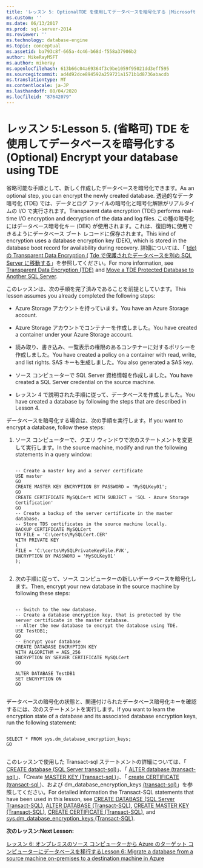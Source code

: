 ```yaml
---
title: 'レッスン 5: OptionalTDE を使用してデータベースを暗号化する |Microsoft Docs'
ms.custom: ''
ms.date: 06/13/2017
ms.prod: sql-server-2014
ms.reviewer: ''
ms.technology: database-engine
ms.topic: conceptual
ms.assetid: ba793c8f-665a-4c46-b68d-f558a37906b2
author: MikeRayMSFT
ms.author: mikeray
ms.openlocfilehash: 613b66c04a69364f3c9be1059f95021dd3eff595
ms.sourcegitcommit: ad4d92dce894592a259721a1571b1d8736abacdb
ms.translationtype: MT
ms.contentlocale: ja-JP
ms.lasthandoff: 08/04/2020
ms.locfileid: "87642079"
---
```

# <a name="lesson-5-optional-encrypt-your-database-using-tde"></a><span data-ttu-id="816ba-103">レッスン 5:</span><span class="sxs-lookup"><span data-stu-id="816ba-103">Lesson 5.</span></span> <span data-ttu-id="816ba-104">(省略可) TDE を使用してデータベースを暗号化する</span><span class="sxs-lookup"><span data-stu-id="816ba-104">(Optional) Encrypt your database using TDE</span></span>
  <span data-ttu-id="816ba-105">省略可能な手順として、新しく作成したデータベースを暗号化できます。</span><span class="sxs-lookup"><span data-stu-id="816ba-105">As an optional step, you can encrypt the newly created database.</span></span> <span data-ttu-id="816ba-106">透過的なデータ暗号化 (TDE) では、データとログ ファイルの暗号化と暗号化解除がリアルタイムの I/O で実行されます。</span><span class="sxs-lookup"><span data-stu-id="816ba-106">Transparent data encryption (TDE) performs real-time I/O encryption and decryption of the data and log files.</span></span> <span data-ttu-id="816ba-107">この種の暗号化にはデータベース暗号化キー (DEK) が使用されます。これは、復旧時に使用できるようにデータベース ブート レコードに保存されます。</span><span class="sxs-lookup"><span data-stu-id="816ba-107">This kind of encryption uses a database encryption key (DEK), which is stored in the database boot record for availability during recovery.</span></span> <span data-ttu-id="816ba-108">詳細については、「 [tde&#41;の Transparent Data Encryption &#40;](security/encryption/transparent-data-encryption.md) [Tde で保護されたデータベースを別の SQL Server に移動する](security/encryption/move-a-tde-protected-database-to-another-sql-server.md)」を参照してください。</span><span class="sxs-lookup"><span data-stu-id="816ba-108">For more information, see [Transparent Data Encryption &#40;TDE&#41;](security/encryption/transparent-data-encryption.md) and [Move a TDE Protected Database to Another SQL Server](security/encryption/move-a-tde-protected-database-to-another-sql-server.md).</span></span>  
  
 <span data-ttu-id="816ba-109">このレッスンは、次の手順を完了済みであることを前提としています。</span><span class="sxs-lookup"><span data-stu-id="816ba-109">This lesson assumes you already completed the following steps:</span></span>  
  
-   <span data-ttu-id="816ba-110">Azure Storage アカウントを持っています。</span><span class="sxs-lookup"><span data-stu-id="816ba-110">You have an Azure Storage account.</span></span>  
  
-   <span data-ttu-id="816ba-111">Azure Storage アカウントでコンテナーを作成しました。</span><span class="sxs-lookup"><span data-stu-id="816ba-111">You have created a container under your Azure Storage account.</span></span>  
  
-   <span data-ttu-id="816ba-112">読み取り、書き込み、一覧表示の権限のあるコンテナーに対するポリシーを作成しました。</span><span class="sxs-lookup"><span data-stu-id="816ba-112">You have created a policy on a container with read, write, and list rights.</span></span> <span data-ttu-id="816ba-113">SAS キーも生成しました。</span><span class="sxs-lookup"><span data-stu-id="816ba-113">You also generated a SAS key.</span></span>  
  
-   <span data-ttu-id="816ba-114">ソース コンピューターで SQL Server 資格情報を作成しました。</span><span class="sxs-lookup"><span data-stu-id="816ba-114">You have created a SQL Server credential on the source machine.</span></span>  
  
-   <span data-ttu-id="816ba-115">レッスン 4 で説明された手順に従って、データベースを作成しました。</span><span class="sxs-lookup"><span data-stu-id="816ba-115">You have created a database by following the steps that are described in Lesson 4.</span></span>  
  
 <span data-ttu-id="816ba-116">データベースを暗号化する場合は、次の手順を実行します。</span><span class="sxs-lookup"><span data-stu-id="816ba-116">If you want to encrypt a database, follow these steps:</span></span>  
  
1.  <span data-ttu-id="816ba-117">ソース コンピューターで、クエリ ウィンドウで次のステートメントを変更して実行します。</span><span class="sxs-lookup"><span data-stu-id="816ba-117">In the source machine, modify and run the following statements in a query window:</span></span>  
  
    ```  
  
    -- Create a master key and a server certificate   
    USE master   
    GO   
    CREATE MASTER KEY ENCRYPTION BY PASSWORD = 'MySQLKey01';   
    GO   
    CREATE CERTIFICATE MySQLCert WITH SUBJECT = 'SQL - Azure Storage Certification'   
    GO   
    -- Create a backup of the server certificate in the master database.   
    -- Store TDS certificates in the source machine locally.   
    BACKUP CERTIFICATE MySQLCert   
    TO FILE = 'C:\certs\MySQLCert.CER'   
    WITH PRIVATE KEY   
    (   
    FILE = 'C:\certs\MySQLPrivateKeyFile.PVK',   
    ENCRYPTION BY PASSWORD = 'MySQLKey01'   
    );  
  
    ```  
  
2.  <span data-ttu-id="816ba-118">次の手順に従って、ソース コンピューターの新しいデータベースを暗号化します。</span><span class="sxs-lookup"><span data-stu-id="816ba-118">Then, encrypt your new database in the source machine by following these steps:</span></span>  
  
    ```  
  
    -- Switch to the new database.   
    -- Create a database encryption key, that is protected by the server certificate in the master database.    
    -- Alter the new database to encrypt the database using TDE.   
    USE TestDB1;   
    GO   
    -- Encrypt your database   
    CREATE DATABASE ENCRYPTION KEY   
    WITH ALGORITHM = AES_256   
    ENCRYPTION BY SERVER CERTIFICATE MySQLCert   
    GO   
  
    ALTER DATABASE TestDB1   
    SET ENCRYPTION ON   
    GO  
  
    ```  
  
 <span data-ttu-id="816ba-119">データベースの暗号化の状態と、関連付けられたデータベース暗号化キーを確認するには、次のステートメントを実行します。</span><span class="sxs-lookup"><span data-stu-id="816ba-119">If you want to learn the encryption state of a database and its associated database encryption keys, run the following statement:</span></span>  
  
```  
  
SELECT * FROM sys.dm_database_encryption_keys;   
GO  
  
```  
  
 <span data-ttu-id="816ba-120">このレッスンで使用した Transact-sql ステートメントの詳細については、「 [CREATE database &#40;SQL Server transact-sql&#41;](/sql/t-sql/statements/create-database-sql-server-transact-sql)」、「 [ALTER database &#40;transact-sql&#41;](/sql/t-sql/statements/alter-database-transact-sql)」、「Create [MASTER KEY &#40;Transact-sql ](/sql/t-sql/statements/create-master-key-transact-sql)&#41;」、「 [create CERTIFICATE &#40;transact-sql ](/sql/t-sql/statements/create-certificate-transact-sql)&#41;、および dm_database_encryption_keys [&#40;transact-sql&#41;](/sql/relational-databases/system-dynamic-management-views/sys-dm-database-encryption-keys-transact-sql)」を参照してください。</span><span class="sxs-lookup"><span data-stu-id="816ba-120">For detailed information the Transact-SQL statements that have been used in this lesson, see [CREATE DATABASE &#40;SQL Server Transact-SQL&#41;](/sql/t-sql/statements/create-database-sql-server-transact-sql), [ALTER DATABASE &#40;Transact-SQL&#41;](/sql/t-sql/statements/alter-database-transact-sql), [CREATE MASTER KEY &#40;Transact-SQL&#41;](/sql/t-sql/statements/create-master-key-transact-sql), [CREATE CERTIFICATE &#40;Transact-SQL&#41;](/sql/t-sql/statements/create-certificate-transact-sql), and [sys.dm_database_encryption_keys &#40;Transact-SQL&#41;](/sql/relational-databases/system-dynamic-management-views/sys-dm-database-encryption-keys-transact-sql).</span></span>  
  
 <span data-ttu-id="816ba-121">**次のレッスン:**</span><span class="sxs-lookup"><span data-stu-id="816ba-121">**Next Lesson:**</span></span>  
  
 [<span data-ttu-id="816ba-122">レッスン 6: オンプレミスのソース コンピューターから Azure のターゲット コンピューターにデータベースを移行する</span><span class="sxs-lookup"><span data-stu-id="816ba-122">Lesson 6: Migrate a database from a source machine on-premises to a destination machine in Azure</span></span>](lesson-5-backup-database-using-file-snapshot-backup.md)  
  
  
